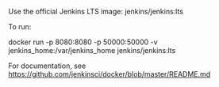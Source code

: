 Use the official Jenkins LTS image: jenkins/jenkins:lts

To run:

docker run -p 8080:8080 -p 50000:50000 -v jenkins_home:/var/jenkins_home jenkins/jenkins:lts

For documentation, see https://github.com/jenkinsci/docker/blob/master/README.md

